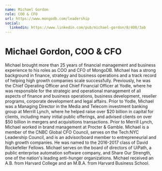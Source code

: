 ```yaml
---
name: Michael Gordon
role: COO & CFO
url: https://www.mongodb.com/leadership
social:
  linkedin: https://www.linkedin.com/pub/michael-gordon/8/400/3ab
---
```


# Michael Gordon, COO & CFO

Michael brought more than 25 years of financial management and business experience to his roles as COO and CFO of MongoDB. Michael has a strong background in finance, strategy and business operations and a track record of helping high growth companies scale successfully. Previously, he was the Chief Operating Officer and Chief Financial Officer at Yodle, where he was responsible for the strategic and operational management of all aspects of finance and business operations, business development, reseller programs, corporate development and legal affairs. Prior to Yodle, Michael was a Managing Director in the Media and Telecom investment banking group at Merrill Lynch, where he helped raise over $20 billion in capital for clients, including many initial public offerings, and advised clients on over $50 billion in mergers and acquisitions transactions. Prior to Merrill Lynch, Michael worked in brand management at Procter & Gamble. Michael is a member of the CNBC Global CFO Council, serves on the Tech:NYC Leadership Council, and is an advisor/board member to entrepreneurial and high growth companies. He was named to the 2016-2017 class of David Rockefeller Fellows. Michael serves on the board of directors of UiPath, a public enterprise automation software company, and Share Our Strength, one of the nation's leading anti-hunger organizations. Michael received an A.B. from Harvard College and an M.B.A. from Harvard Business School.
